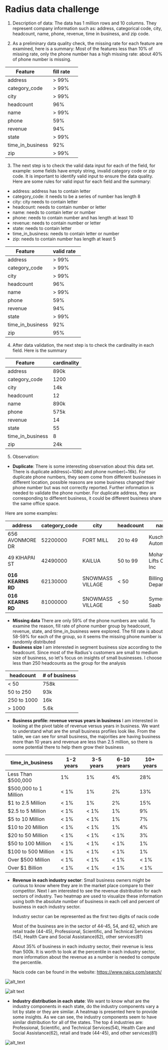 # Radius data challenge
1. Description of data:
The data has 1 million rows and 10 columns. They represent company information such as: address, categorical code, city, headcount, name, phone, revenue, time in business, and zip code.

2. As a preliminary data quality check, the missing rate for each feature are examined, here is a summary:
Most of the features less than 10% of missing rate, only the phone number has a high missing rate:  about 40% of phone number is missing.

| Feature       | fill rate    |
| ------------- |-------------|
| address       | > 99%|
|category_code  | > 99%|
|city           | > 99%|
|headcount      |96%|
|name           |> 99%|
|phone          |59%|  
|revenue        |94%|
|state          |> 99%|
|time_in_business |92%|
|zip               | > 99%|

3. The next step is to check the valid data input for each of the field, for example: some fields have empty string, invalid category code or zip code. It is important to identify valid input to ensure the data quality. Here are some rules for valid input for each field and the summary:

* address: address has to contain letter
* category_code: it needs to be a series of number has length 8
* city: city needs to contain letter
* headcount: needs to contain number or letter
* name: needs to contain letter or number
* phone: needs to contain number and has length at least 10
* revenue: needs to contain number or letter
* state: needs to contain letter
* time_in_business: needs to contain letter or number
* zip: needs to contain number has length at least 5

| Feature       | valid rate  |
| ------------- |-------------|
| address       | > 99%|
|category_code  | > 99%|
|city           | > 99%|
|headcount      |96%|
|name           |> 99%|
|phone          |59%|  
|revenue        |94%|
|state          |> 99%|
|time_in_business |92%|
|zip               | 95%|

4. After data validation, the next step is to check the cardinality in each field. Here is the summary

| Feature       | cardinality |
| ------------- |-------------|
| address       | 890k|
|category_code  | 1200|
|city           | 14k|
|headcount      |12|
|name           |890k|
|phone          |575k|  
|revenue        |14|
|state          |55|
|time_in_business |8|
|zip               |24k |

5. Observation:
* **Duplicate**:
There is some interesting observation about this data set. There is duplicate address(~108k) and phone number(~16k). For duplicate phone numbers, they seem come from different businesses in different location, possible reasons are some business changed their phone number but was not correctly reported. Further information is needed to validate the phone number. For duplicate address, they are corresponding to different business, it could be different business share the same office space.

Here are some examples:

|address|	category_code|	city|	headcount|	name|	phone|	revenue|	state|	time_in_business|	zip|
|-------|--------------|------|----------|------|------|---------|-------|------------------|----|
|656 AVONMORE DR|	52200000|	FORT MILL|20 to 49|	Kusch's Automotive|	**(703) 234-4646**|	Less Than $500,000|SC|10+ years|29715|
|49 KIHAPAI ST|42490000|KAILUA|	50 to 99|	Mohawk Lifts Of Pa Inc|	**(703) 234-4646**|	$5 to 10 Million|	HI|	6-10 years|96734|
|**016 KEARNS RD**|	62130000|	SNOWMASS VILLAGE|	< 50|	Billings Fire Department|	9787745887|	Less Than $500,000|CO|10+ years|	81615|
|**016 KEARNS RD**|	81000000|	SNOWMASS VILLAGE|	< 50|	Symes Saab|	None|	$500,000to 1 Million|	CO|10+ years|81615|	

* **Missing data**
There are only 59% of the phone numbers are valid. To examine the reason,  fill rate of phone number group by headcount, revenue, state, and time_in_business were explored. The fill rate is about 58-59% for each of the group, so it seems the missing phone number is randomly distributed
* **Business size**
I am interested in segment business size according to the headcount. Since most of the Radius's customers are small to medium size of business, so let's focus on insights of small businesses. I choose less than 250 headcounts as the group for the analysis

|headcount| # of business|
|----------|--------------|
|< 50|           758k|
|50 to 250|       93k|
|250 to 1000|     16k|
|> 1000 |          5.6k|

* **Business profile: revenue versus years in business**
I am interested in looking at the pivot table of revenue versus years in business. We want to understand what are the small business profiles look like. From the table, we can see for small business, the majorities are having business more than 10 years and revenue are less than 2.5 million, so there is some potential there to help them grow their business

|time_in_business|	1-2 years|	3-5 years|	6-10 years|	10+ years|
|----------------|--------|----------|--------|---------|
|Less Than $500,000|	1%|	1%|	4%|	28%|
|$500,000 to 1 Million|	< 1%|	1%|	2%|	13%|
|$1 to 2.5 Million|	< 1%|	1%|	2%|	15%|
|$2.5 to 5 Million|	< 1%|	< 1%|	1%|	9%|
|$5 to 10 Million|	< 1%|	< 1%|	1%|	7%|
|$10 to 20 Million|	< 1%|	 < 1%|	1%|	4%|
|$20 to 50 Million|	< 1%|	< 1%|	< 1%|	3%|
|$50 to 100 Million| < 1%|< 1%|	< 1%|1%|
|$100 to 500 Million|	< 1%|	< 1%|	< 1%|1%|
|Over $500 Million|	< 1%|	< 1%|	< 1%|	< 1%|
|Over $1 Billion|	< 1%|	< 1%|	< 1%|	< 1%|

* **Revenue in each industry sector**:
Small business owners might be curious to know where they are in the market place compare to their competitor. Next I am interested to see the revenue distribution for each sectors of industry. Two heatmap are used to visualize these information using both the absolute number of business in each cell and percent of business in each industry sector.

   Industry sector can be represented as the first two digits of nacis code

   Most of the business are in the sector of 44-45, 54, and 62, which are retail trade (44-45), Professional, Scientific,  and Technical Services (54), Health Care and Social Assistance(62), other services(81)

   About 35% of business in each industry sector, their revenue is less than 500k. It is worth to look at the percentile in each industry sector, more information about the revenue as a number is needed to compute the percentile.

   Nacis code can be found in the website: https://www.naics.com/search/
   
![alt_text](https://github.com/Yuming408/Radius/blob/master/Screen%20Shot%202017-10-10%20at%208.46.36%20PM.png "another pic")

![alt text](https://github.com/Yuming408/Radius/blob/master/Screen%20Shot%202017-10-10%20at%205.48.51%20PM.png "Industry versus revenue")

* **Industry distribution in each state**:
We want to know what are the industry components in each state, do the industry components vary a lot by state or they are similar. A heatmap is presented here to provide some insights. As we can see, the industry components seem to have similar distribution for all of the states. The top 4 industries are: Professional, Scientific, and Technical Services(54), Health Care and Social Assistance(62), retail and trade (44-45), and other services(81)

![alt_text](https://github.com/Yuming408/Radius/blob/master/Screen%20Shot%202017-10-11%20at%209.21.11%20AM.png "revenue by state")


